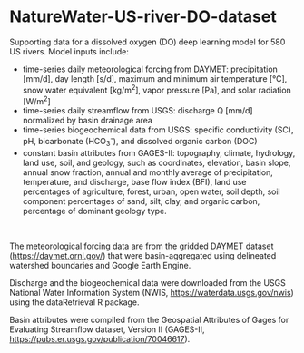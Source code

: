 # NatureWater-US-river-DO-dataset

Supporting data for a dissolved oxygen (DO) deep learning model for 580 US rivers. Model inputs include:
- time-series daily meteorological forcing from DAYMET: precipitation [mm/d], day length [s/d], maximum and minimum air temperature [°C], snow water equivalent [kg/m<sup>2</sup>], vapor pressure [Pa], and solar radiation [W/m<sup>2</sup>]
- time-series daily streamflow from USGS: discharge Q [mm/d] normalized by basin drainage area 
- time-series biogeochemical data from USGS: specific conductivity (SC), pH, bicarbonate (HCO<sub>3</sub><sup>-</sup>), and dissolved organic carbon (DOC)
- constant basin attributes from GAGES-II: topography, climate, hydrology, land use, soil, and geology, such as coordinates, elevation, basin slope, annual snow fraction, annual and monthly average of precipitation, temperature, and discharge, base flow index (BFI), land use percentages of agriculture, forest, urban, open water, soil depth, soil component percentages of sand, silt, clay, and organic carbon, percentage of dominant geology type. 

<br>  
  
The meteorological forcing data are from the gridded DAYMET dataset (https://daymet.ornl.gov/) that were basin-aggregated using delineated watershed boundaries and Google Earth Engine.

Discharge and the biogeochemical data were downloaded from the USGS National Water Information System (NWIS, https://waterdata.usgs.gov/nwis) using the dataRetrieval R package. 

Basin attributes were compiled from the Geospatial Attributes of Gages for Evaluating Streamflow dataset, Version II (GAGES-II, https://pubs.er.usgs.gov/publication/70046617).

